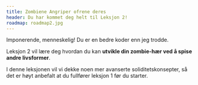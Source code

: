```yaml
---
title: Zombiene Angriper ofrene deres
header: Du har kommet deg helt til Leksjon 2!
roadmap: roadmap2.jpg
---
```


Imponerende, menneskelig! Du er en bedre koder enn jeg trodde.

Leksjon 2 vil lære deg hvordan du kan **utvikle din zombie-hær ved å spise andre livsformer**.

I denne leksjonen vil vi dekke noen mer avanserte soliditetskonsepter, så det er høyt
anbefalt at du fullfører leksjon 1 før du starter.
